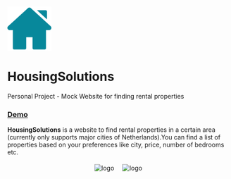 <img src="https://github.com/NiveditaBhat/HousingSolutions/blob/master/housingsolutions/public/housingsolutionsIcon.svg" title="logo" width="100">


# HousingSolutions 
Personal Project - Mock Website for finding rental properties

### [Demo](http://housingsolutions.nvbht.com/)

  <b>HousingSolutions</b> is a website to find rental properties in a certain area (currently only supports major cities of Netherlands).You can find a list of properties based on your preferences like city, price, number of bedrooms etc. 

<p align="center" style="padding:5px">
<img src="https://user-images.githubusercontent.com/42696940/87692930-9e18dd80-c78c-11ea-9d81-ca85d72147bf.png" title="logo" height="350" style="padding-right:15px">
<img src="https://user-images.githubusercontent.com/42696940/87692970-acff9000-c78c-11ea-9d62-c3e73e4c2f65.png" title="logo" height="350">
</p>
